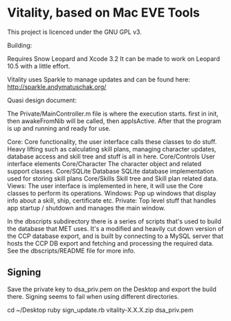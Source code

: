 Vitality, based on Mac EVE Tools
================================

This project is licenced under the GNU GPL v3.

Building:

Requires Snow Leopard and Xcode 3.2
It can be made to work on Leopard 10.5 with a little effort.

Vitality uses Sparkle to manage updates and can be found here: http://sparkle.andymatuschak.org/

Quasi design document:

The Private/MainController.m file is where the execution starts.
first in init, then awakeFromNib will be called, then appIsActive.
After that the program is up and running and ready for use.

Core:
	Core functionality, the user interface calls these classes to do stuff.
  	Heavy lifting such as calculating skill plans, managing character updates,
	database access and skill tree and stuff is all in here.
Core/Controls
	User interface elements
Core/Character
	The character object and related support classes.
Core/SQLite Database
	SQLite database implementation used for storing skill plans
Core/Skills
	Skill tree and Skill plan related data.
Views:
	The user interface is implemented in here, it will use the Core classes
	to perform its operations.
Windows:
	Pop up windows that display info about a skill, ship, certificate etc.
Private:
	Top level stuff that handles app startup / shutdown and manages the main
	window. 

In the dbscripts subdirectory there is a series of scripts that's used to
build the database that MET uses.  It's a modified and heavily cut down
version of the CCP database export, and is built by connecting to
a MySQL server that hosts the CCP DB export and fetching and processing
the required data.  See the dbscripts/README file for more info.

Signing
-------

Save the private key to dsa_priv.pem on the Desktop and export the build there. Signing seems to fail when using different directories.

cd ~/Desktop
ruby sign_update.rb vitality-X.X.X.zip dsa_priv.pem
